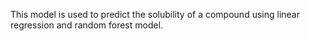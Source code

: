This model is used to predict the solubility of a compound using linear regression and random forest model.
